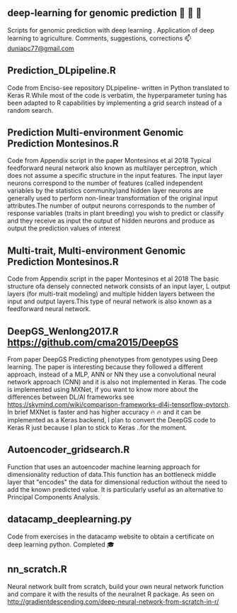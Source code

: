 ## deep-learning for genomic prediction :seedling: :seedling: :seedling:

Scripts for genomic prediction with deep learning . Application of deep learning to agriculture. 
Comments, suggestions, corrections :mailbox: duniapc77@gmail.com


## Prediction_DLpipeline.R 
Code from Enciso-see repository DLpipeline- written in Python translated to Keras R.While most of the code is verbatim, the hyperparameter tuning has been adapted to R capabilities by implementing a grid search instead of a random search.

## Prediction Multi-environment Genomic Prediction Montesinos.R
Code from Appendix script in the paper Montesinos et al 2018
Typical feedforward neural network also known as multilayer perceptron, which does not assume a specific structure in the input features. The input layer neurons correspond to the number of features (called independent variables by the statistics community)and hidden layer neurons are generally used to perform non-linear transformation of the original input attributes.The number of output neurons corresponds to the number of response variables (traits in plant breeding) you wish to predict or classify and they receive as input the output of hidden neurons and produce as output the prediction values of interest

## Multi-trait, Multi-environment Genomic Prediction Montesinos.R
Code from Appendix script in the paper Montesinos et al 2018
The basic structure ofa densely connected network consists of an input layer, L output layers (for multi-trait modeling) and multiple hidden layers between the input and output layers.This type of neural network is also known as a feedforward neural network.

## DeepGS_Wenlong2017.R https://github.com/cma2015/DeepGS
From paper DeepGS Predicting phenotypes from genotypes using Deep learning. The paper is interesting because they followed a different approach, instead of a MLP, ANN or NN they use a convolutional neural network approach (CNN) and it is also not implemented in Keras. The code is implemented using MXNet, if you want to know more about the differences between DL/AI frameworks see https://skymind.com/wiki/comparison-frameworks-dl4j-tensorflow-pytorch. In brief MXNet is faster and has higher accuracy 🔥 🔥 and it can be implemented as a Keras backend, I plan to convert the DeepGS code to Keras R just because I plan to stick to Keras ..for the moment.

## Autoencoder_gridsearch.R 
Function that uses an autoencoder machine learning approach for dimensionality reduction of data.This function has an bottleneck middle layer that "encodes" the data for dimensional reduction without the need to add the known predicted value. It is particularly useful as an alternative to Principal Components Analysis.

## datacamp_deeplearning.py
Code from exercises in the datacamp website to obtain a certificate on deep learning python. Completed :mortar_board:


## nn_scratch.R
Neural network built from scratch, build your own neural network function and compare it with the results of the neuralnet R package. As seen on http://gradientdescending.com/deep-neural-network-from-scratch-in-r/


